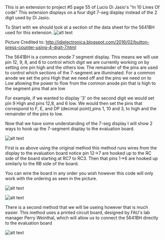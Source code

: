 This is an extension to project #5 page 55 of Lucio Di Jasio's "In 10 Lines Of code"
 This extension displays on a four digit 7-seg display instead of the 2 digit used by Di Jasio.
 
 To Start with we should look at a section of the data sheet for the 5641BH used for this extension.
 ![alt text](https://github.com/RShankar/Intro-to-Microprocessors/blob/master/Lab%20Project%20Examples/Seven%20Segment%20Display/diagram%20display.png "Data sheet")
 
 Picture Credited to: http://idielectronica.blogspot.com/2016/02/button-press-counter-using-4-digit-7.html
 
 The 5641BH is a common anode 7 segment display. This means we will use pin 12, 9, 8, and 6 to control which digit we are currently working on by setting one pin high and the others low. The remainder of the pins are used to control which sections of the 7-segment are illuminated. For a common anode we set the pins High that we need off and the pins we need on to Low allowing the power to flow from the common anode pin that is high to the segment pins that are low 
 
 For example, if we wanted to display '3' on the second digit we would set pin 9 High and pins 12,8, and 6 low. We would then set the pins that correspond to F, E, and DP (decimal point),pins 1, 10 and 3, to high and the remainder of the pins to low.
 
 Now that we have some understanding of the 7-seg display I will show 2 ways to hook up the 7-segment display to the evaluation board.

 ![alt text](https://github.com/RShankar/Intro-to-Microprocessors/blob/master/Lab%20Project%20Examples/Seven%20Segment%20Display/O1.jpg "Original set up")
 
 First is as above using the original method this method runs wires from the display to the evaluation board notice pin 12->7 are hooked up to the RC side of the board starting at RC7 to RC3. Then that pins 1->6 are hooked up similarly to the RB side of the board.
 
 You can wire the board in any order you wish however this code will only work with the ordering as seen in the picture.
 
  ![alt text](https://github.com/RShankar/Intro-to-Microprocessors/blob/master/Lab%20Project%20Examples/Seven%20Segment%20Display/O2.jpg "Original closeup display")
  
  ![alt text](https://github.com/RShankar/Intro-to-Microprocessors/blob/master/Lab%20Project%20Examples/Seven%20Segment%20Display/O3.jpg "Original closeup board")
  
  There is a second method that we will be useing however that is much easier. This method uses a printed circuit board, designed by FAU's lab manager Perry Weinthal, which will allow us to connect the 5641BH directly to the evaluation board
  
  ![alt text](https://github.com/RShankar/Intro-to-Microprocessors/blob/master/Lab%20Project%20Examples/Seven%20Segment%20Display/N1.jpg "New set up") 
 

